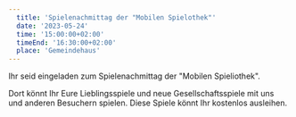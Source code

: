 ```yaml
---
  title: 'Spielenachmittag der "Mobilen Spielothek"'
  date: '2023-05-24'
  time: '15:00:00+02:00'
  timeEnd: '16:30:00+02:00'
  place: 'Gemeindehaus'
---
```


Ihr seid eingeladen zum Spielenachmittag der "Mobilen Spieliothek".

Dort könnt Ihr Eure Lieblingsspiele und neue Gesellschaftsspiele mit uns und anderen Besuchern spielen.
Diese Spiele könnt Ihr kostenlos ausleihen.
